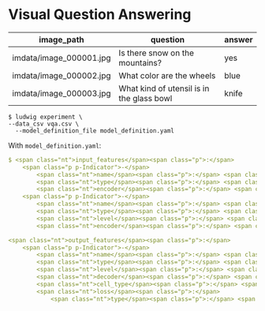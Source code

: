 # Visual Question Answering

<table>

<thead>

<tr>

<th>image_path</th>

<th>question</th>

<th>answer</th>

</tr>

</thead>

<tbody>

<tr>

<td>imdata/image_000001.jpg</td>

<td>Is there snow on the mountains?</td>

<td>yes</td>

</tr>

<tr>

<td>imdata/image_000002.jpg</td>

<td>What color are the wheels</td>

<td>blue</td>

</tr>

<tr>

<td>imdata/image_000003.jpg</td>

<td>What kind of utensil is in the glass bowl</td>

<td>knife</td>

</tr>

</tbody>

</table>

```
$ ludwig experiment \
--data_csv vqa.csv \
  --model_definition_file model_definition.yaml
```

</div>

With `model_definition.yaml`:

```yaml
$ <span class="nt">input_features</span><span class="p">:</span>
    <span class="p p-Indicator">-</span>
        <span class="nt">name</span><span class="p">:</span> <span class="l l-Scalar l-Scalar-Plain">image_path</span>
        <span class="nt">type</span><span class="p">:</span> <span class="l l-Scalar l-Scalar-Plain">image</span>
        <span class="nt">encoder</span><span class="p">:</span> <span class="l l-Scalar l-Scalar-Plain">stacked_cnn</span>
    <span class="p p-Indicator">-</span>
        <span class="nt">name</span><span class="p">:</span> <span class="l l-Scalar l-Scalar-Plain">question</span>
        <span class="nt">type</span><span class="p">:</span> <span class="l l-Scalar l-Scalar-Plain">text</span>
        <span class="nt">level</span><span class="p">:</span> <span class="l l-Scalar l-Scalar-Plain">word</span>
        <span class="nt">encoder</span><span class="p">:</span> <span class="l l-Scalar l-Scalar-Plain">parallel_cnn</span>

<span class="nt">output_features</span><span class="p">:</span>
    <span class="p p-Indicator">-</span>
        <span class="nt">name</span><span class="p">:</span> <span class="l l-Scalar l-Scalar-Plain">answer</span>
        <span class="nt">type</span><span class="p">:</span> <span class="l l-Scalar l-Scalar-Plain">text</span>
        <span class="nt">level</span><span class="p">:</span> <span class="l l-Scalar l-Scalar-Plain">word</span>
        <span class="nt">decoder</span><span class="p">:</span> <span class="l l-Scalar l-Scalar-Plain">generator</span>
        <span class="nt">cell_type</span><span class="p">:</span> <span class="l l-Scalar l-Scalar-Plain">lstm</span>
        <span class="nt">loss</span><span class="p">:</span>
            <span class="nt">type</span><span class="p">:</span> <span class="l l-Scalar l-Scalar-Plain">sampled_softmax_cross_entropy</span>
```

</div>
